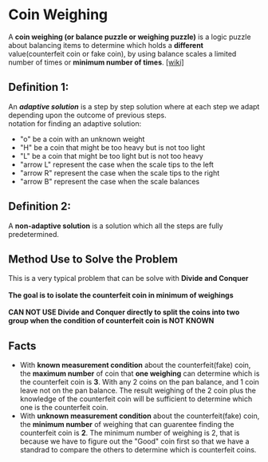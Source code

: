 # Coin Weighing

A **coin weighing (or balance puzzle or weighing puzzle)** is a logic puzzle about balancing items to determine which holds a **different** value(counterfeit coin or fake coin), by using balance scales a limited number of times or **minimum number of times**. [[wiki]](https://en.wikipedia.org/wiki/Balance_puzzle)

## Definition 1: 
An  ***adaptive solution*** is a step by step solution where at each step we adapt depending upon the outcome of previous steps.
</br>
notation for finding an adaptive solution:
* "o" be a coin with an unknown weight
* "H" be a coin that might be too heavy but is not too light
* "L" be a coin that might be too light but is not too heavy
* "arrow L" represent the case when the scale tips to the left
* "arrow R" represent the case when the scale tips to the right
* "arrow B" represent the case when the scale balances

## Definition 2:
A **non-adaptive solution** is a solution which all the steps are fully predetermined. 


## Method Use to Solve the Problem
 This is a very typical problem that can be solve with **Divide and Conquer**
 </br>
 </br>**The goal is to isolate the counterfeit coin in minimum of weighings**
 </br>
</br>**CAN NOT USE Divide and Conquer directly to split the coins into two group when the condition of counterfeit coin is NOT KNOWN**

## Facts
* With **known measurement condition** about the counterfeit(fake) coin, the **maximum number** of coin that **one weighing** can determine which is the counterfeit coin is **3**. With any 2 coins on the pan balance, and 1 coin leave not on the pan balance. The result weighing of the 2 coin plus the knowledge of the counterfeit coin will be sufficient to determine which one is the counterfeit coin.
* With **unknown measurement condition** about the counterfeit(fake) coin, the **minimum number** of weighing that can guarentee finding the counterfeit coin is **2**. The minimum number of weighing is 2, that is because we have to figure out the "Good" coin first so that we have a standrad to compare the others to determine which is counterfeit coins.
